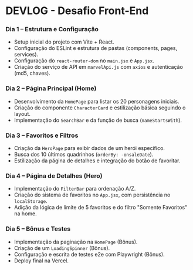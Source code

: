 # DEVLOG - Desafio Front-End

### Dia 1 – Estrutura e Configuração
* Setup inicial do projeto com Vite + React.
* Configuração do ESLint e estrutura de pastas (components, pages, services).
* Configuração do `react-router-dom` no `main.jsx` e `App.jsx`.
* Criação do serviço de API em `marvelApi.js` com `axios` e autenticação (md5, chaves).

### Dia 2 – Página Principal (Home)
* Desenvolvimento da `HomePage` para listar os 20 personagens iniciais.
* Criação do componente `CharacterCard` e estilização básica seguindo o layout.
* Implementação do `SearchBar` e da função de busca (`nameStartsWith`).

### Dia 3 – Favoritos e Filtros
* Criação da `HeroPage` para exibir dados de um herói específico.
* Busca dos 10 últimos quadrinhos (`orderBy: -onsaleDate`).
* Estilização da página de detalhes e integração do botão de favoritar.

### Dia 4 – Página de Detalhes (Hero)
* Implementação do `FilterBar` para ordenação A/Z.
* Criação do sistema de favoritos no `App.jsx`, com persistência no `localStorage`.
* Adição da lógica de limite de 5 favoritos e do filtro "Somente Favoritos" na home.

### Dia 5 – Bônus e Testes
* Implementação da paginação na `HomePage` (Bônus).
* Criação de um `LoadingSpinner` (Bônus).
* Configuração e escrita de testes e2e com Playwright (Bônus).
* Deploy final na Vercel.